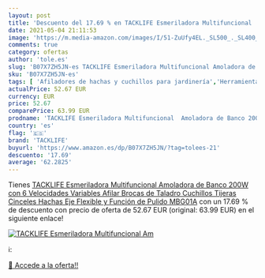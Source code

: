 ```yaml
---
layout: post
title: 'Descuento del 17.69 % en TACKLIFE Esmeriladora Multifuncional  Am'
date: 2021-05-04 21:11:53
image: 'https://m.media-amazon.com/images/I/51-ZuUfy4EL._SL500_._SL400_.jpg'
comments: true
category: ofertas
author: 'tole.es'
slug: 'B07X7ZH5JN-es TACKLIFE Esmeriladora Multifuncional Amoladora de Banco...'
sku: 'B07X7ZH5JN-es'
tags: [ 'Afiladores de hachas y cuchillos para jardinería','Herramientas de mano para jardinería','Jardinería','Jardín','tacklife','tijeras', ]
actualPrice: 52.67 EUR
currency: EUR
price: 52.67
comparePrice: 63.99 EUR
prodname: 'TACKLIFE Esmeriladora Multifuncional  Amoladora de Banco 200W con 6 Velocidades Variables  Afilar Brocas de Taladro  Cuchillos  Tijeras  Cinceles  Hachas  Eje Flexible y Función de Pulido MBG01A'
country: 'es'
flag: '🇪🇸'
brand: 'TACKLIFE'
buyurl: 'https://www.amazon.es/dp/B07X7ZH5JN/?tag=tolees-21'
descuento: '17.69'
average: '62.2825'
---
```


Tienes [TACKLIFE Esmeriladora Multifuncional  Amoladora de Banco 200W con 6 Velocidades Variables  Afilar Brocas de Taladro  Cuchillos  Tijeras  Cinceles  Hachas  Eje Flexible y Función de Pulido MBG01A](https://www.amazon.es/dp/B07X7ZH5JN/?tag=tolees-21) con un 17.69 % de descuento con precio de oferta de 52.67 EUR (original: 63.99 EUR) en el siguiente enlace!

[![TACKLIFE Esmeriladora Multifuncional  Am](https://m.media-amazon.com/images/I/51-ZuUfy4EL._SL500_._SL400_.jpg)](https://www.amazon.es/dp/B07X7ZH5JN/?tag=tolees-21)

ℹ️:


[🛒 Accede a la oferta!!](https://www.amazon.es/dp/B07X7ZH5JN/?tag=tolees-21)
